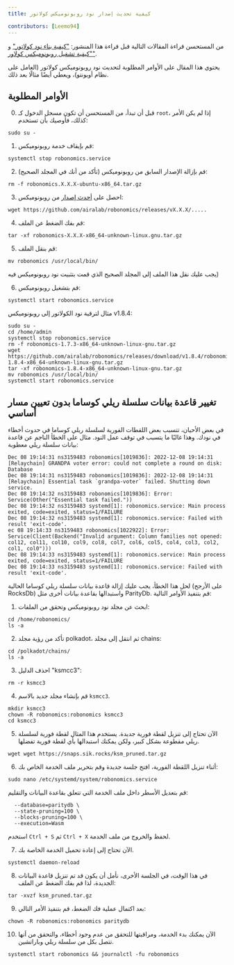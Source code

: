 ```yaml
---
title: كيفية تحديث إصدار نود روبونوميكس كولاتور

contributors: [Leemo94]
---
```


من المستحسن قراءة المقالات التالية قبل قراءة هذا المنشور: ["كيفية بناء نود كولاتور"](/docs/how-to-build-collator-node) و ["كيفية تشغيل روبونوميكس كولاور"](/docs/how-to-launch-the-robonomics-collator).

يحتوي هذا المقال على الأوامر المطلوبة لتحديث نود روبونوميكس كولاتور (العامل على نظام أوبونتو)، ويعطي أيضًا مثالًا بعد ذلك.

## **الأوامر المطلوبة**

0. قبل أن تبدأ، من المستحسن أن تكون مسجل الدخول كـ `root`، إذا لم يكن الأمر كذلك، فأوصيك بأن تستخدم:

<code-helper copy>

```shell
sudo su -
```

</code-helper>

1. قم بإيقاف خدمة روبونوميكس:

<code-helper copy>

```shell
systemctl stop robonomics.service
```

</code-helper>

2. قم بإزالة الإصدار السابق من روبونوميكس (تأكد من أنك في المجلد الصحيح):

<code-helper copy>

```shell
rm -f robonomics.X.X.X-ubuntu-x86_64.tar.gz
```

</code-helper>

3. احصل على [أحدث إصدار](https://github.com/airalab/robonomics/releases) من روبونوميكس:

<code-helper copy>

```shell
wget https://github.com/airalab/robonomics/releases/vX.X.X/.....
```
</code-helper>


4. قم بفك الضغط عن الملف:

<code-helper copy>

```shell
tar -xf robonomics-X.X.X-x86_64-unknown-linux.gnu.tar.gz
```
</code-helper>

5. قم بنقل الملف:

<code-helper copy>

```shell
mv robonomics /usr/local/bin/
```
</code-helper>

<robo-wiki-note type="note">

يجب عليك نقل هذا الملف إلى المجلد الصحيح الذي قمت بتثبيت نود روبونوميكس فيه)

</robo-wiki-note>

6. قم بتشغيل روبونوميكس:

<code-helper copy>

```shell
systemctl start robonomics.service
```
</code-helper>

مثال لترقية نود الكولاتور إلى روبونوميكس v1.8.4:

<code-helper>

```shell
sudo su -
cd /home/admin
systemctl stop robonomics.service
rm -f robonomics-1.7.3-x86_64-unknown-linux-gnu.tar.gz
wget https://github.com/airalab/robonomics/releases/download/v1.8.4/robonomics-1.8.4-x86_64-unknown-linux-gnu.tar.gz
tar -xf robonomics-1.8.4-x86_64-unknown-linux-gnu.tar.gz
mv robonomics /usr/local/bin/
systemctl start robonomics.service

```
</code-helper>

## **تغيير قاعدة بيانات سلسلة ريلي كوساما بدون تعيين مسار أساسي**

في بعض الأحيان، تتسبب بعض اللقطات الفورية لسلسلة ريلي كوساما في حدوث أخطاء في نودك. وهذا غالبًا ما يتسبب في توقف عمل النود. مثال على الخطأ الناجم عن قاعدة بيانات سلسلة ريلي معطوبة:

<code-helper>

```shell
Dec 08 19:14:31 ns3159483 robonomics[1019836]: 2022-12-08 19:14:31 [Relaychain] GRANDPA voter error: could not complete a round on disk: Database
Dec 08 19:14:31 ns3159483 robonomics[1019836]: 2022-12-08 19:14:31 [Relaychain] Essential task `grandpa-voter` failed. Shutting down service.
Dec 08 19:14:32 ns3159483 robonomics[1019836]: Error: Service(Other("Essential task failed."))
Dec 08 19:14:32 ns3159483 systemd[1]: robonomics.service: Main process exited, code=exited, status=1/FAILURE
Dec 08 19:14:32 ns3159483 systemd[1]: robonomics.service: Failed with result 'exit-code'.
ec 08 19:14:33 ns3159483 robonomics[1022922]: Error: Service(Client(Backend("Invalid argument: Column families not opened: col12, col11, col10, col9, col8, col7, col6, col5, col4, col3, col2, col1, col0")))
Dec 08 19:14:33 ns3159483 systemd[1]: robonomics.service: Main process exited, code=exited, status=1/FAILURE
Dec 08 19:14:33 ns3159483 systemd[1]: robonomics.service: Failed with result 'exit-code'.
```
</code-helper>

لحل هذا الخطأ، يجب عليك إزالة قاعدة بيانات سلسلة ريلي كوساما الحالية (على الأرجح RocksDb) واستبدالها بقاعدة بيانات أخرى مثل ParityDb. قم بتنفيذ الأوامر التالية:

1. ابحث عن مجلد نود روبونوميكس وتحقق من الملفات:

<code-helper>

```shell
cd /home/robonomics/
ls -a
```
</code-helper>

2. تأكد من رؤية مجلد polkadot، ثم انتقل إلى مجلد chains:

<code-helper>

```shell
cd /polkadot/chains/
ls -a
```
</code-helper>

3. احذف الدليل "ksmcc3":

<code-helper copy>

```shell
rm -r ksmcc3
```
</code-helper>

4. قم بإنشاء مجلد جديد بالاسم `ksmcc3`.

<code-helper>

```shell
mkdir ksmcc3
chown -R robonomics:robonomics ksmcc3
cd ksmcc3
```

</code-helper>

5. الآن تحتاج إلى تنزيل لقطة فورية جديدة. يستخدم هذا المثال لقطة فورية لسلسلة ريلي مقطوعة بشكل كبير، ولكن يمكنك استبدالها بأي لقطة فورية تفضلها.

<code-helper copy>

```shell
wget wget https://snaps.sik.rocks/ksm_pruned.tar.gz
```

</code-helper>

6. أثناء تنزيل اللقطة الفورية، افتح جلسة جديدة وقم بتحرير ملف الخدمة الخاص بك:


<code-helper copy>

```shell
sudo nano /etc/systemd/system/robonomics.service
```

</code-helper>

قم بتعديل الأسطر داخل ملف الخدمة التي تتعلق بقاعدة البيانات والتقليم:

<code-helper copy>

```shell
  --database=paritydb \
  --state-pruning=100 \
  --blocks-pruning=100 \
  --execution=Wasm
```

</code-helper>

  
استخدم `Ctrl + S` ثم `Ctrl + X` لحفظ والخروج من ملف الخدمة.

7. الآن تحتاج إلى إعادة تحميل الخدمة الخاصة بك.

<code-helper copy>

```shell
systemctl daemon-reload
```
</code-helper>


8. في هذا الوقت، في الجلسة الأخرى، نأمل أن يكون قد تم تنزيل قاعدة البيانات الجديدة، لذا قم بفك الضغط عن الملف:

<code-helper copy>

```shell
tar -xvzf ksm_pruned.tar.gz
```

</code-helper>

9. بعد اكتمال عملية فك الضغط، قم بتنفيذ الأمر التالي:

<code-helper copy>


```shell
chown -R robonomics:robonomics paritydb
```

</code-helper>

10. الآن يمكنك بدء الخدمة، ومراقبتها للتحقق من عدم وجود أخطاء، والتحقق من أنها تتصل بكل من سلسلة ريلي وباراتشين.


<code-helper copy>


```shell
systemctl start robonomics && journalctl -fu robonomics
```
</code-helper>